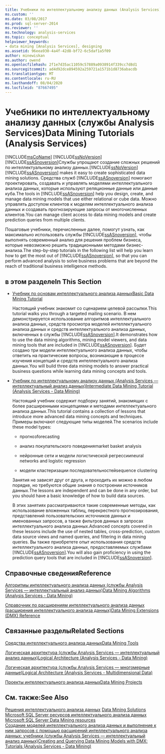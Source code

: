 ```yaml
---
title: Учебники по интеллектуальному анализу данных (Analysis Services) | Документация Майкрософт
ms.custom: ''
ms.date: 03/08/2017
ms.prod: sql-server-2014
ms.reviewer: ''
ms.technology: analysis-services
ms.topic: conceptual
helpviewer_keywords:
- data mining [Analysis Services], designing
ms.assetid: 96eea930-4a4f-42d8-bf72-6c5daf1a5f09
author: minewiskan
ms.author: owend
ms.openlocfilehash: 2f1e7d35ac11059c57889a0938914f339cc7d8d1
ms.sourcegitcommit: ad4d92dce894592a259721a1571b1d8736abacdb
ms.translationtype: MT
ms.contentlocale: ru-RU
ms.lasthandoff: 08/04/2020
ms.locfileid: "87667495"
---
```

# <a name="data-mining-tutorials-analysis-services"></a><span data-ttu-id="1f275-102">Учебники по интеллектуальному анализу данных (службы Analysis Services)</span><span class="sxs-lookup"><span data-stu-id="1f275-102">Data Mining Tutorials (Analysis Services)</span></span>
  [!INCLUDE[msCoName](../includes/msconame-md.md)] <span data-ttu-id="1f275-103">[!INCLUDE[ssNoVersion](../includes/ssnoversion-md.md)] [!INCLUDE[ssASnoversion](../includes/ssasnoversion-md.md)]Службы    упрощают создание сложных решений по интеллектуальному анализу данных.</span><span class="sxs-lookup"><span data-stu-id="1f275-103">[!INCLUDE[ssNoVersion](../includes/ssnoversion-md.md)] [!INCLUDE[ssASnoversion](../includes/ssasnoversion-md.md)] makes it easy to create sophisticated data mining solutions.</span></span> <span data-ttu-id="1f275-104">Средства служб [!INCLUDE[ssASnoversion](../includes/ssasnoversion-md.md)] помогают проектировать, создавать и управлять моделями интеллектуального анализа данных, которые используют реляционные данные или данные куба.</span><span class="sxs-lookup"><span data-stu-id="1f275-104">The tools in [!INCLUDE[ssASnoversion](../includes/ssasnoversion-md.md)] help you design, create, and manage data mining models that use either relational or cube data.</span></span> <span data-ttu-id="1f275-105">Можно управлять доступом клиентов к моделям интеллектуального анализа данных и создавать прогнозирующие запросы от многочисленных клиентов.</span><span class="sxs-lookup"><span data-stu-id="1f275-105">You can manage client access to data mining models and create prediction queries from multiple clients.</span></span>  
  
 <span data-ttu-id="1f275-106">Пошаговые учебники, перечисленные далее, помогут узнать, как максимально использовать службы [!INCLUDE[ssASnoversion](../includes/ssasnoversion-md.md)], чтобы выполнять современный анализ для решения проблем бизнеса, которые невозможно решить традиционными методами бизнес-анализа.</span><span class="sxs-lookup"><span data-stu-id="1f275-106">The step-by-step tutorials in the following list will help you learn how to get the most out of [!INCLUDE[ssASnoversion](../includes/ssasnoversion-md.md)], so that you can perform advanced analysis to solve business problems that are beyond the reach of traditional business intelligence methods.</span></span>  
  
## <a name="in-this-section"></a><span data-ttu-id="1f275-107">в этом разделе</span><span class="sxs-lookup"><span data-stu-id="1f275-107">In This Section</span></span>  
  
-   [<span data-ttu-id="1f275-108">Учебник по основам интеллектуального анализа данных</span><span class="sxs-lookup"><span data-stu-id="1f275-108">Basic Data Mining Tutorial</span></span>](../tutorials/basic-data-mining-tutorial.md)  
  
     <span data-ttu-id="1f275-109">Настоящий учебник знакомит со сценарием целевой рассылки.</span><span class="sxs-lookup"><span data-stu-id="1f275-109">This tutorial walks you through a targeted mailing scenario.</span></span> <span data-ttu-id="1f275-110">В нем демонстрируется использование алгоритмов интеллектуального анализа данных, средств просмотра моделей интеллектуального анализа данных и средств интеллектуального анализа данных, включенных в службы [!INCLUDE[ssASnoversion](../includes/ssasnoversion-md.md)].</span><span class="sxs-lookup"><span data-stu-id="1f275-110">It demonstrates how to use the data mining algorithms, mining model viewers, and data mining tools that are included in [!INCLUDE[ssASnoversion](../includes/ssasnoversion-md.md)].</span></span> <span data-ttu-id="1f275-111">Будет создано три модели интеллектуального анализа данных, чтобы ответить на практические вопросы, возникающие в процессе изучения концепций и средств интеллектуального анализа данных.</span><span class="sxs-lookup"><span data-stu-id="1f275-111">You will build three data mining models to answer practical business questions while learning data mining concepts and tools.</span></span>  
  
-   [<span data-ttu-id="1f275-112">Учебник по интеллектуальному анализу данных &#40;Analysis Services — интеллектуальный анализ данных&#41;</span><span class="sxs-lookup"><span data-stu-id="1f275-112">Intermediate Data Mining Tutorial &#40;Analysis Services - Data Mining&#41;</span></span>](../tutorials/intermediate-data-mining-tutorial-analysis-services-data-mining.md)  
  
     <span data-ttu-id="1f275-113">Настоящий учебник содержит подборку занятий, знакомящих с более расширенными концепциями и методами интеллектуального анализа данных.</span><span class="sxs-lookup"><span data-stu-id="1f275-113">This tutorial contains a collection of lessons that introduce more advanced data mining concepts and techniques.</span></span> <span data-ttu-id="1f275-114">Примеры включают следующие типы моделей.</span><span class="sxs-lookup"><span data-stu-id="1f275-114">The scenarios include these model types:</span></span>  
  
    -   <span data-ttu-id="1f275-115">прогноз</span><span class="sxs-lookup"><span data-stu-id="1f275-115">forecasting</span></span>  
  
    -   <span data-ttu-id="1f275-116">анализ покупательского поведения</span><span class="sxs-lookup"><span data-stu-id="1f275-116">market basket analysis</span></span>  
  
    -   <span data-ttu-id="1f275-117">нейронные сети и модели логистической регрессии</span><span class="sxs-lookup"><span data-stu-id="1f275-117">neural networks and logistic regression</span></span>  
  
    -   <span data-ttu-id="1f275-118">модели кластеризации последовательностей</span><span class="sxs-lookup"><span data-stu-id="1f275-118">sequence clustering</span></span>  
  
     <span data-ttu-id="1f275-119">Занятия не зависят друг от друга, и проходить их можно в любом порядке, но требуются общие знания о построении источников данных.</span><span class="sxs-lookup"><span data-stu-id="1f275-119">The lessons are independent and can be done in any order, but you should have a basic knowledge of how to build data sources.</span></span>  
  
     <span data-ttu-id="1f275-120">В этих занятиях рассматриваются такие современные методы, как использование вложенных таблиц, перекрестного прогнозирования, представлений пользовательских источников данных и именованных запросов, а также фильтров данных в запросах интеллектуального анализа данных.</span><span class="sxs-lookup"><span data-stu-id="1f275-120">Advanced concepts covered in these lessons include the use of nested tables, cross-prediction, custom data source views and named queries, and filtering in data mining queries.</span></span> <span data-ttu-id="1f275-121">Вы также приобретете опыт использования средств интеллектуального анализа данных, предоставляемых службами [!INCLUDE[ssASnoversion](../includes/ssasnoversion-md.md)].</span><span class="sxs-lookup"><span data-stu-id="1f275-121">You will also gain proficiency in using the prediction query tools that are included in [!INCLUDE[ssASnoversion](../includes/ssasnoversion-md.md)].</span></span>  
  
## <a name="reference"></a><span data-ttu-id="1f275-122">Справочные сведения</span><span class="sxs-lookup"><span data-stu-id="1f275-122">Reference</span></span>  
 [<span data-ttu-id="1f275-123">Алгоритмы интеллектуального анализа данных (службы Analysis Services — интеллектуальный анализ данных)</span><span class="sxs-lookup"><span data-stu-id="1f275-123">Data Mining Algorithms &#40;Analysis Services - Data Mining&#41;</span></span>](data-mining/data-mining-algorithms-analysis-services-data-mining.md)  
  
 [<span data-ttu-id="1f275-124">Справочник по расширениям интеллектуального анализа данных (расширения интеллектуального анализа данных)</span><span class="sxs-lookup"><span data-stu-id="1f275-124">Data Mining Extensions &#40;DMX&#41; Reference</span></span>](/sql/dmx/data-mining-extensions-dmx-reference)  
  
## <a name="related-sections"></a><span data-ttu-id="1f275-125">Связанные разделы</span><span class="sxs-lookup"><span data-stu-id="1f275-125">Related Sections</span></span>  
 [<span data-ttu-id="1f275-126">Средства интеллектуального анализа данных</span><span class="sxs-lookup"><span data-stu-id="1f275-126">Data Mining Tools</span></span>](data-mining/data-mining-tools.md)  
  
 [<span data-ttu-id="1f275-127">Логическая архитектура (службы Analysis Services — интеллектуальный анализ данных)</span><span class="sxs-lookup"><span data-stu-id="1f275-127">Logical Architecture &#40;Analysis Services - Data Mining&#41;</span></span>](data-mining/logical-architecture-analysis-services-data-mining.md)  
  
 [<span data-ttu-id="1f275-128">Логическая архитектура (службы Analysis Services — многомерные данные)</span><span class="sxs-lookup"><span data-stu-id="1f275-128">Logical Architecture &#40;Analysis Services - Multidimensional Data&#41;</span></span>](multidimensional-models/olap-logical/understanding-microsoft-olap-logical-architecture.md)  
  
 [<span data-ttu-id="1f275-129">Проекты интеллектуального анализа данных</span><span class="sxs-lookup"><span data-stu-id="1f275-129">Data Mining Projects</span></span>](data-mining/data-mining-projects.md)  
  
## <a name="see-also"></a><span data-ttu-id="1f275-130">См. также:</span><span class="sxs-lookup"><span data-stu-id="1f275-130">See Also</span></span>  
 <span data-ttu-id="1f275-131">[Решения интеллектуального анализа данных](data-mining/data-mining-solutions.md) </span><span class="sxs-lookup"><span data-stu-id="1f275-131">[Data Mining Solutions](data-mining/data-mining-solutions.md) </span></span>  
 <span data-ttu-id="1f275-132">[Microsoft SQL Server ресурсов интеллектуального анализа данных](https://go.microsoft.com/fwlink/?LinkId=97965) </span><span class="sxs-lookup"><span data-stu-id="1f275-132">[Microsoft SQL Server Data Mining resources](https://go.microsoft.com/fwlink/?LinkId=97965) </span></span>  
 [<span data-ttu-id="1f275-133">Создание моделей интеллектуального анализа данных и выполнение к ним запросов с помощью расширений интеллектуального анализа данных: учебники (службы Analysis Services — интеллектуальный анализ данных)</span><span class="sxs-lookup"><span data-stu-id="1f275-133">Creating and Querying Data Mining Models with DMX: Tutorials &#40;Analysis Services - Data Mining&#41;</span></span>](../../2014/tutorials/create-query-data-mining-models-dmx-tutorials.md)  
  
  
